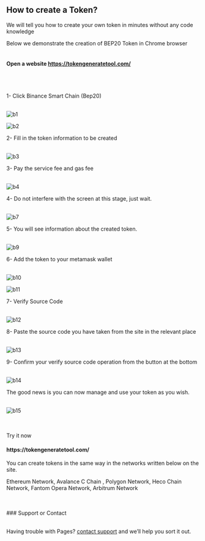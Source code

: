 ## How to create a Token?


We will tell you how to create your own token in minutes without any code knowledge


Below we demonstrate the creation of BEP20 Token in Chrome browser
<br>
<br>

<h4 id="Open-a-website-https://tokengeneratetool.com/"> Open a website <a href="https://tokengeneratetool.com/" target="_blank">https://tokengeneratetool.com/</a></h4>
<br>
<br>

1- Click  Binance Smart Chain (Bep20)
<br>
<br>



![b1](https://user-images.githubusercontent.com/95532370/144713439-1b835d6c-0a2e-4cc9-8b36-6ca429d166e6.JPG)







![b2](https://user-images.githubusercontent.com/95532370/144713444-bfff696a-decb-4a80-845d-14a0ce421682.JPG)


2- Fill in the token information to be created
<br>
<br>




![b3](https://user-images.githubusercontent.com/95532370/144713449-6d3084f7-c3b4-4195-ae5d-d0a200241d7b.JPG)


3- Pay the service fee and gas fee
<br>
<br>




![b4](https://user-images.githubusercontent.com/95532370/144713458-a30b564c-0435-4e58-ab9c-91ae854b4386.JPG)


4- Do not interfere with the screen at this stage, just wait.
<br>
<br>




![b7](https://user-images.githubusercontent.com/95532370/144713474-61797d2f-7ba2-471b-a347-ffad42b63e54.JPG)


5- You will see information about the created token.
<br>
<br>



![b9](https://user-images.githubusercontent.com/95532370/144713486-2bed8798-ca02-4c92-b590-5d13f0d0ba95.JPG)


6- Add the token to your metamask wallet
<br>
<br>




![b10](https://user-images.githubusercontent.com/95532370/144713490-798e4947-5b19-48bc-a575-7eab6d9b7a76.JPG)






![b11](https://user-images.githubusercontent.com/95532370/144713495-f8b65d61-9876-4690-96fc-c4b842ff7abe.JPG)


7- Verify Source Code
<br>
<br>




![b12](https://user-images.githubusercontent.com/95532370/144714662-b201cb79-6091-480e-b78e-f58b7c0a03e9.JPG)


8- Paste the source code you have taken from the site in the relevant place
<br>
<br>



![b13](https://user-images.githubusercontent.com/95532370/144714709-7ac2aa37-85bc-414c-9a97-e0726fe6a3c3.JPG)


9- Confirm your verify source code operation from the button at the bottom
<br>
<br>





![b14](https://user-images.githubusercontent.com/95532370/144714815-3b7f4b50-68f6-4529-a79e-b339d66fdbf3.JPG)


The good news is you can now manage and use your token as you wish.
<br>
<br>



![b15](https://user-images.githubusercontent.com/95532370/144714963-75288a47-39cb-4bd6-bf4a-772486ca1bc1.JPG)



<br>
<br>
Try it now <h4 <a href="https://tokengeneratetool.com/" target="_blank">https://tokengeneratetool.com/</a></h4>


You can create tokens in the same way in the networks written below on the site.


Ethereum Network, Avalance C Chain , Polygon Network, Heco Chain Network, Fantom Opera Network, Arbitrum Network 

<br>
<br>
### Support or Contact
<br>
<br>

Having trouble with Pages?  [contact support](https://tokengeneratetool.com/en/contact-p-47) and we’ll help you sort it out.
